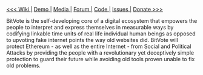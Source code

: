 <a href="https://github.com/BitVote/BitVote.github.io/wiki"><<< Wiki |</a>
<a href="http://BitVote.github.com"> Demo |</a>
<a href="https://github.com/BitVote/bitvote.github.io/wiki/Media">Media |</a>
<a href="http://forum.ethereum.org/discussion/941/bitvote-protecting-ethereum-from-social-attacks">Forum |</a>
<a href="https://github.com/BitVote/BitVote.github.io//*A*-plan">Code |</a>
<a href="https://github.com/BitVote/BitVote.github.io/issues">Issues |</a>
<a href="https://coinbase.com/inline_payments/90b8f98e7b332be4bc3f9f51fb4c8991"> Donate >>></a>


<p>BitVote is the self-developing core of a digital ecosystem that empowers the people to interpret and express themselves in measurable ways by codifying linkable time units of real life individual human beings as opposed to upvoting fake internet points the way old websites did. BitVote will protect Ethereum - as well as the entire Internet - from Social and Political Attacks by providing the people with a revolutionary yet deceptively simple protection to guard their future while avoiding old tools proven unable to fix old problems.
